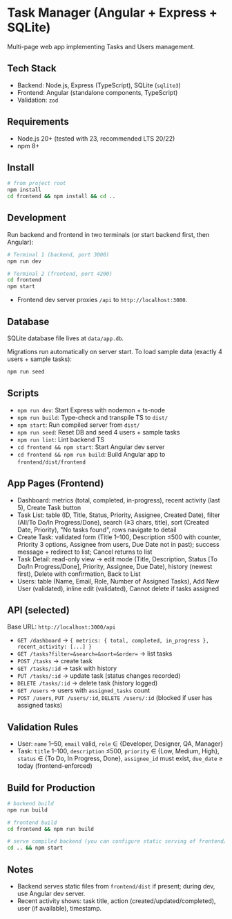 # Task Manager (Angular + Express + SQLite)

Multi-page web app implementing Tasks and Users management.

## Tech Stack
- Backend: Node.js, Express (TypeScript), SQLite (`sqlite3`)
- Frontend: Angular (standalone components, TypeScript)
- Validation: `zod`

## Requirements
- Node.js 20+ (tested with 23, recommended LTS 20/22)
- npm 8+

## Install
```bash
# from project root
npm install
cd frontend && npm install && cd ..
```

## Development
Run backend and frontend in two terminals (or start backend first, then Angular):
```bash
# Terminal 1 (backend, port 3000)
npm run dev

# Terminal 2 (frontend, port 4200)
cd frontend
npm start
```
- Frontend dev server proxies `/api` to `http://localhost:3000`.

## Database
SQLite database file lives at `data/app.db`.

Migrations run automatically on server start. To load sample data (exactly 4 users + sample tasks):
```bash
npm run seed
```

## Scripts
- `npm run dev`: Start Express with nodemon + ts-node
- `npm run build`: Type-check and transpile TS to `dist/`
- `npm start`: Run compiled server from `dist/`
- `npm run seed`: Reset DB and seed 4 users + sample tasks
- `npm run lint`: Lint backend TS
- `cd frontend && npm start`: Start Angular dev server
- `cd frontend && npm run build`: Build Angular app to `frontend/dist/frontend`

## App Pages (Frontend)
- Dashboard: metrics (total, completed, in-progress), recent activity (last 5), Create Task button
- Task List: table (ID, Title, Status, Priority, Assignee, Created Date), filter (All/To Do/In Progress/Done), search (≥3 chars, title), sort (Created Date, Priority), "No tasks found", rows navigate to detail
- Create Task: validated form (Title 1–100, Description ≤500 with counter, Priority 3 options, Assignee from users, Due Date not in past); success message + redirect to list; Cancel returns to list
- Task Detail: read-only view → edit mode (Title, Description, Status [To Do/In Progress/Done], Priority, Assignee, Due Date), history (newest first), Delete with confirmation, Back to List
- Users: table (Name, Email, Role, Number of Assigned Tasks), Add New User (validated), inline edit (validated), Cannot delete if tasks assigned

## API (selected)
Base URL: `http://localhost:3000/api`

- `GET /dashboard` → `{ metrics: { total, completed, in_progress }, recent_activity: [...] }`
- `GET /tasks?filter=&search=&sort=&order=` → list tasks
- `POST /tasks` → create task
- `GET /tasks/:id` → task with history
- `PUT /tasks/:id` → update task (status changes recorded)
- `DELETE /tasks/:id` → delete task (history logged)
- `GET /users` → users with `assigned_tasks` count
- `POST /users`, `PUT /users/:id`, `DELETE /users/:id` (blocked if user has assigned tasks)

## Validation Rules
- User: `name` 1–50, `email` valid, `role` ∈ {Developer, Designer, QA, Manager}
- Task: `title` 1–100, `description` ≤500, `priority` ∈ {Low, Medium, High}, `status` ∈ {To Do, In Progress, Done}, `assignee_id` must exist, `due_date` ≥ today (frontend-enforced)

## Build for Production
```bash
# backend build
npm run build

# frontend build
cd frontend && npm run build

# serve compiled backend (you can configure static serving of frontend/dist if desired)
cd .. && npm start
```

## Notes
- Backend serves static files from `frontend/dist` if present; during dev, use Angular dev server.
- Recent activity shows: task title, action (created/updated/completed), user (if available), timestamp.
